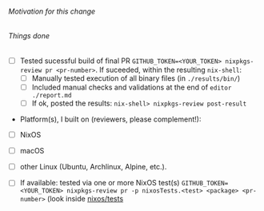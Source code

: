 <!--
To help with the large amounts of pull requests, we would appreciate your
reviews of other pull requests, especially simple package updates.

You can start by reviewing packages on your platform to complement the
author's platform (see steps below).

List of open PRs: https://github.com/NixOS/nixpkgs/pulls
Marvin needs_reviewer: https://github.com/NixOS/nixpkgs/pulls?q=is%3Apr+is%3Aopen+label%3Aneeds_reviewer+
Marvin needs_merger: https://github.com/NixOS/nixpkgs/pulls?q=is%3Apr+is%3Aopen+label%3Aneeds_merger+

Reviewing guidelines: https://hydra.nixos.org/job/nixpkgs/trunk/manual/latest/download/1/nixpkgs/manual.html#chap-reviewing-contributions
-->

###### Motivation for this change


###### Things done

<!-- 
Requirements: 
- install `nixpkgs-review` for good with `nix-env -f '<nixpkgs>' -iA nixpkgs-review`
- consult usage documentation: https://github.com/Mic92/nixpkgs-review#usage
- setup github api token: https://github.com/Mic92/nixpkgs-review#github-api-token
-->

- [ ] Tested sucessful build of final PR `GITHUB_TOKEN=<YOUR_TOKEN> nixpkgs-review pr <pr-number>`.
      If suceeded, within the resulting `nix-shell`:
   - [ ] Manually tested execution of all binary files (in `./results/bin/`)
   - [ ] Included manual checks and validations at the end of `editor ./report.md`
   - [ ] If ok, posted the results: `nix-shell> nixpkgs-review post-result`

- Platform(s), I built on (reviewers, please complement!):
<!-- more is better, reviewers might complement -->
   - [ ] NixOS
   - [ ] macOS
   - [ ] other Linux (Ubuntu, Archlinux, Alpine, etc.).

- [ ] If available: tested via one or more NixOS test(s) `GITHUB_TOKEN=<YOUR_TOKEN> nixpkgs-review pr -p nixosTests.<test> <package> <pr-number>` (look inside [nixos/tests](https://github.com/NixOS/nixpkgs/blob/master/nixos/tests)
<!-- Note, that only few tests are available, if you'd want to write your own have a look at: https://github.com/NixOS/nixpkgs/issues/34987 and other tests throughout the source. >

- [ ] No documentation affected by this change

- [ ] Or: ensured that relevant documentation is up to date

- [ ] Fits [CONTRIBUTING.md](https://github.com/NixOS/nixpkgs/blob/master/.github/CONTRIBUTING.md).
